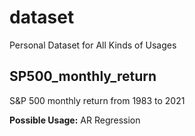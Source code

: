 # dataset
Personal Dataset for All Kinds of Usages

## SP500_monthly_return
S&P 500 monthly return from 1983 to 2021

**Possible Usage:** AR Regression